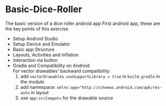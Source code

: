 # Basic-Dice-Roller
The basic version of a dice roller android app
First android app, these are the key points of this exercise
- Setup Android Studio
- Setup Device and Emulator
- Basic app Structure
- Layouts, Activities and inflation
- Interaction via button
- Gradle and Compatibility on Android   
    For vector drawables' backward compatibility: 
  1. add `vectorDrawables.useSupportLibrary = true` in `build.gradle` in the module
  2. add namespace: `xmlns:app="http://schemas.android.com/apk/res-auto` in layout
  3. use `app:srcCompat=` for the drawable source
